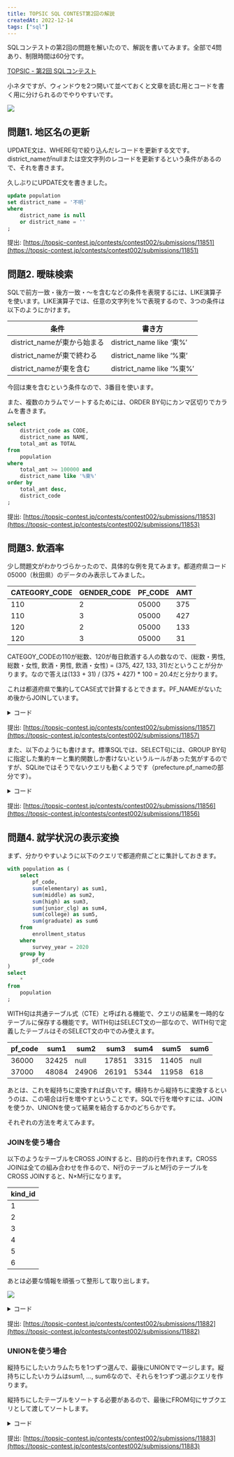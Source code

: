 ```yaml
---
title: TOPSIC SQL CONTEST第2回の解説
createdAt: 2022-12-14
tags: ["sql"]
---
```


SQLコンテストの第2回の問題を解いたので、解説を書いてみます。全部で4問あり、制限時間は60分です。

[TOPSIC - 第2回 SQLコンテスト](https://topsic-contest.jp/contests/contest002)

小ネタですが、ウィンドウを2つ開いて並べておくと文章を読む用とコードを書く用に分けられるのでやりやすいです。

![](https://i.gyazo.com/0257f3104e211bd251658f3a66c96bb0.png)

## 問題1. 地区名の更新

UPDATE文は、WHERE句で絞り込んだレコードを更新する文です。district_nameがnullまたは空文字列のレコードを更新するという条件があるので、それを書きます。

久しぶりにUPDATE文を書きました。

```sql
update population
set district_name = '不明'
where
    district_name is null
    or district_name = ''
;
```

提出: [https://topsic-contest.jp/contests/contest002/submissions/11851](https://topsic-contest.jp/contests/contest002/submissions/11851)

## 問題2. 曖昧検索

SQLで前方一致・後方一致・〜を含むなどの条件を表現するには、LIKE演算子を使います。LIKE演算子では、任意の文字列を%で表現するので、3つの条件は以下のようにかけます。

| 条件                        | 書き方                    |
| --------------------------- | ------------------------- |
| district_nameが東から始まる | district_name like ‘東%’  |
| district_nameが東で終わる   | district_name like ‘%東’  |
| district_nameが東を含む     | district_name like ‘%東%’ |

今回は東を含むという条件なので、3番目を使います。

また、複数のカラムでソートするためには、ORDER BY句にカンマ区切りでカラムを書きます。

```sql
select
    district_code as CODE,
    district_name as NAME,
    total_amt as TOTAL
from
    population
where
    total_amt >= 100000 and
    district_name like '%東%'
order by
    total_amt desc,
    district_code
;
```

提出: [https://topsic-contest.jp/contests/contest002/submissions/11853](https://topsic-contest.jp/contests/contest002/submissions/11853)

## 問題3. 飲酒率

少し問題文がわかりづらかったので、具体的な例を見てみます。都道府県コード05000（秋田県）のデータのみ表示してみました。

| CATEGORY_CODE | GENDER_CODE | PF_CODE | AMT |
| --- | --- | --- | --- |
| 110 | 2 | 05000 | 375 |
| 110 | 3 | 05000 | 427 |
| 120 | 2 | 05000 | 133 |
| 120 | 3 | 05000 | 31 |

CATEGOY_CODEの110が総数、120が毎日飲酒する人の数なので、(総数・男性, 総数・女性, 飲酒・男性, 飲酒・女性) = (375, 427, 133, 31)だということが分かります。なので答えは(133 + 31) / (375 + 427) * 100 = 20.4だと分かります。

これは都道府県で集約してCASE式で計算するとできます。PF_NAMEがないため後からJOINしています。

<details>
  <summary>コード</summary>

```sql
select
    prefecture.pf_code as CODE,
    prefecture.pf_name as NAME,
    round(100.0 * population.drink_amount / population.total_amount, 1) as PERCENTAGE
from
    (select
        pf_code,
        -- ある県の毎日飲酒する人数
        sum(case when category_code = '120' then amt else 0 end) as drink_amount,
        -- ある県の合計人数
        sum(case when category_code = '110' then amt else 0 end) as total_amount
    from
        drink_habits
    where
        gender_code in ('2', '3')
    group by
        pf_code
    ) population
    inner join prefecture
    using (pf_code)
order by
    percentage desc,
    prefecture.pf_code desc
;
```
</details>

提出: [https://topsic-contest.jp/contests/contest002/submissions/11857](https://topsic-contest.jp/contests/contest002/submissions/11857)

また、以下のようにも書けます。標準SQLでは、SELECT句には、GROUP BY句に指定した集約キーと集約関数しか書けないというルールがあった気がするのですが、SQLiteではそうでないクエリも動くようです（prefecture.pf_nameの部分です）。

<details>
  <summary>コード</summary>

  ```sql
  select
      prefecture.pf_code as CODE,
      prefecture.pf_name as NAME,
      round(
          100.0 * sum(case when category_code = '120' then amt else 0 end) /
              sum(case when category_code = '110' then amt else 0 end),
          1
      ) as PERCENTAGE
  from
      drink_habits
      inner join prefecture
      using (pf_code)
  where
      gender_code in ('2', '3')
  group by
      pf_code
  order by
      percentage desc,
      prefecture.pf_code desc
  ;
  ```
</details>

提出: [https://topsic-contest.jp/contests/contest002/submissions/11856](https://topsic-contest.jp/contests/contest002/submissions/11856)

## 問題4. 就学状況の表示変換

まず、分かりやすいように以下のクエリで都道府県ごとに集計しておきます。

```sql
with population as (
    select
        pf_code,
        sum(elementary) as sum1,
        sum(middle) as sum2,
        sum(high) as sum3,
        sum(junior_clg) as sum4,
        sum(college) as sum5,
        sum(graduate) as sum6
    from
        enrollment_status
    where
        survey_year = 2020
    group by
        pf_code
)
select
	*
from
	population
;
```

WITH句は共通テーブル式（CTE）と呼ばれる機能で、クエリの結果を一時的なテーブルに保存する機能です。WITH句はSELECT文の一部なので、WITH句で定義したテーブルはそのSELECT文の中でのみ使えます。

| pf_code | sum1 | sum2 | sum3 | sum4 | sum5 | sum6 |
| --- | --- | --- | --- | --- | --- | --- |
| 36000 | 32425 | null | 17851 | 3315 | 11405 | null |
| 37000 | 48084 | 24906 | 26191 | 5344 | 11958 | 618 |

あとは、これを縦持ちに変換すれば良いです。横持ちから縦持ちに変換するというのは、この場合は行を増やすということです。SQLで行を増やすには、JOINを使うか、UNIONを使って結果を結合するかのどちらかです。

それぞれの方法を考えてみます。

### JOINを使う場合

以下のようなテーブルをCROSS JOINすると、目的の行を作れます。CROSS JOINは全ての組み合わせを作るので、N行のテーブルとM行のテーブルをCROSS JOINすると、N×M行になります。

| kind_id |
| --- |
| 1 |
| 2 |
| 3 |
| 4 |
| 5 |
| 6 |

あとは必要な情報を頑張って整形して取り出します。

![](https://i.gyazo.com/96da02ab041c643749c110e8258b1dca.jpg)

<details>
  <summary>コード</summary>

```sql
with population as (
    select
        pf_code,
        sum(elementary) as sum1,
        sum(middle) as sum2,
        sum(high) as sum3,
        sum(junior_clg) as sum4,
        sum(college) as sum5,
        sum(graduate) as sum6
    from
        enrollment_status
    where
        survey_year = 2020
    group by
        pf_code
),
kind as (
    select 1 as kind_id, '小学校' as kind_name
    union all select 2, '中学校'
    union all select 3, '高校'
    union all select 4, '短大'
    union all select 5, '大学'
    union all select 6, '大学院'
)
select
    2020 as SV_YEAR,
    PR.pf_name as PREFECTURE,
    K.kind_name as KIND,
    (case K.kind_id
        when 1 then sum1
        when 2 then sum2
        when 3 then sum3
        when 4 then sum4
        when 5 then sum5
        when 6 then sum6
        else 0
    end) as AMT
from
    population P
    cross join kind K
    inner join prefecture PR
    on P.pf_code = PR.pf_code
where
    AMT is not null
order by
    P.pf_code,
    K.kind_id
;
```
</details>

提出: [https://topsic-contest.jp/contests/contest002/submissions/11882](https://topsic-contest.jp/contests/contest002/submissions/11882)

### UNIONを使う場合

縦持ちにしたいカラムたちを1つずつ選んで、最後にUNIONでマージします。縦持ちにしたいカラムはsum1, …, sum6なので、それらを1つずつ選ぶクエリを作ります。

縦持ちにしたテーブルをソートする必要があるので、最後にFROM句にサブクエリとして渡してソートします。

<details>
  <summary>コード</summary>

```sql
with population as (
    select
        survey_year,
        pf_code,
        sum(elementary) as sum1,
        sum(middle) as sum2,
        sum(high) as sum3,
        sum(junior_clg) as sum4,
        sum(college) as sum5,
        sum(graduate) as sum6
    from
        enrollment_status
    where
        survey_year = 2020
    group by
        pf_code
)
select
    survey_year as SV_YEAR,
    pf_name as PREFECTURE,
    kind_name as KIND,
    sum as AMT
from (
    select P.survey_year, PR.*, 1 as kind_id, '小学校' as kind_name, sum1 as sum
    from population P join prefecture PR using (pf_code)
    union all
    select P.survey_year, PR.*, 2, '中学校', sum2
    from population P join prefecture PR using (pf_code)
    union all
    select P.survey_year, PR.*, 3, '高校', sum3
    from population P join prefecture PR using (pf_code)
    union all
    select P.survey_year, PR.*, 4, '短大', sum4
    from population P join prefecture PR using (pf_code)
    union all
    select P.survey_year, PR.*, 5, '大学', sum5
    from population P join prefecture PR using (pf_code)
    union all
    select P.survey_year, PR.*, 6, '大学院', sum6
    from population P join prefecture PR using (pf_code)
)
where
    sum is not null
order by
    pf_code,
    kind_id
;
```
</details>

提出: [https://topsic-contest.jp/contests/contest002/submissions/11883](https://topsic-contest.jp/contests/contest002/submissions/11883)
